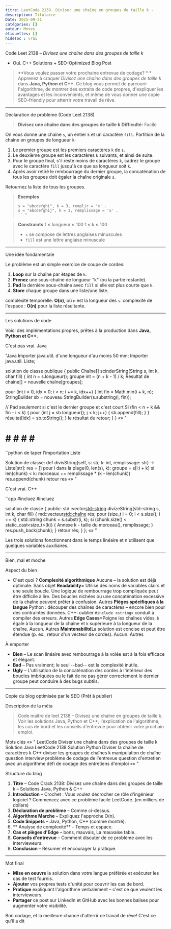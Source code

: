 ```yaml
---
titre: LeetCode 2138. Diviser une chaîne en groupes de taille k -
description: Titulaire
Date: 2025-09-21
catégories: []
auteur: Moses
étiquettes: []
hideToc : vrai
---
```

Code Leet 2138 – *Divisez une chaîne dans des groupes de taille k*
- Oui. C++ Solutions + SEO-Optimized Blog Post

> **Vous voulez passer votre prochaine entrevue de codage? * *
> Apprenez à craquer *Divisez une chaîne dans des groupes de taille k* dans **Java, Python et C++**.
> Ce blog vous permet de parcourir l'algorithme, de montrer des extraits de code propres, d'expliquer les avantages et les inconvénients, et même de vous donner une copie SEO-friendly pour atterrir votre travail de rêve.

---

Déclaration de problème (Code Leet 2138)

> **Divisez une chaîne dans des groupes de taille k**
> **Difficulté:** Facile

On vous donne une chaîne `s`, un entier `k` et un caractère `fill`.
Partition de la chaîne en groupes de longueur `k`:

1. Le premier groupe est les premiers caractères `k` de `s`.
2. Le deuxième groupe est les caractères `k` suivants, et ainsi de suite.
3. Pour le groupe final, s'il reste moins de caractères `k`, cadrez le groupe avec le caractère `fill` jusqu'à ce que sa longueur soit `k`.
4. Après avoir retiré le rembourrage du dernier groupe, la concaténation de tous les groupes doit égaler la chaîne originale `s`.

Retournez la liste de tous les groupes.

> **Exemples**
> ```texte
> s = "abcdefghi", k = 3, remplir = 'x' .
> s = "abcdefghij", k = 3, remplissage = 'x' .
> `` "

> **Constraints**
1 ≤ longueur ≤ 100
1 ≤ k ≤ 100
> - `s` se compose de lettres anglaises minuscules
> - `fill` est une lettre anglaise minuscule

---

Une idée fondamentale

Le problème est un simple exercice de coupe de cordes:

1. **Loop** sur la chaîne par étapes de `k`.
2. **Prenez** une sous-chaîne de longueur "k" (ou la partie restante).
3. **Pad** la dernière sous-chaîne avec `fill` si elle est plus courte que `k`.
4. **Store** chaque groupe dans une liste/une liste.

complexité temporelle: **O(n)**, où `n` est la longueur des `s`.
complexité de l'espace : **O(n)** pour la liste résultante.

---

Les solutions de code

Voici des implémentations propres, prêtes à la production dans **Java, Python et C++**.

C'est pas vrai. Java

"Java
Importer java.util. d'une longueur d'au moins 50 mm;
Importer java.util. Liste;

solution de classe publique {
public Chaîne[] scinderString(String s, int k, char fill) {
int n = s.longueur();
groupe int = (n + k - 1) / k;
Résultat de chaîne[] = nouvelle chaîne[groupes];

pour (int i = 0, idx = 0; i < n; i += k, idx++) {
Int fin = Math.min(i + k, n);
StringBuilder sb = nouveau StringBuilder(s.substring(i, fin));

// Pad seulement si c'est le dernier groupe et c'est court
Si (fin < n + k && fin - i < k) {
pour (int j = sb.longueur(); j < k; j++) {
sb.append(fill);
}
}
résultat[idx] = sb.toString();
}
le résultat du retour;
}
}
«» "

# # # # # #

'`python
de taper l'importation Liste

Solution de classe:
def divisString(self, s: str, k: int, remplissage: str) -> Liste[str]:
res = []
pour i dans la plage(0, len(s), k):
groupe = s[i:i + k]
si len(chunk) < k:
morceaux += remplissage * (k - len(chunk))
res.append(chunk)
retour res
«» "

C'est vrai. C++

'`cpp
#incluez <vecteur>
#incluez <string>

solution de classe {
public:
std::vector<std::string> divizeString(std::string s, int k, char fill) {
md::vecteur<std::chaîne> rés;
pour (size_t i = 0; i < s.size(); i += k) {
std::string chunk = s.substr(i, k);
si (chunk.size() < static_cast<size_t>(k)) {
Annexe k - taille du morceau(), remplissage;
}
res.push_back(chunk);
}
retour rés;
}
};
«» "

Les trois solutions fonctionnent dans le temps linéaire et n'utilisent que quelques variables auxiliaires.

---

Bien, mal et moche

Aspect du bien
- C'est quoi ?
**Complexité algorithmique** Aucune – la solution est déjà optimale. Sans objet
**Readability**= Utilise des noms de variables clairs et une seule boucle. Une logique de rembourrage trop compliquée peut être difficile à lire. Des boucles nichées ou une concaténation excessive de la chaîne peuvent prêter à confusion. Autres
**Pièges spécifiques à la langue** Python : découper des chaînes de caractères – encore bien pour des contraintes données. C++: oublier `#include <string>` conduit à compiler des erreurs. Autres
**Edge Cases**=Poigne les chaînes vides, `k` égale à la longueur de la chaîne et `k` supérieure à la longueur de la chaîne. Aucun. Autres
**Maintenabilité**La solution est concise et peut être étendue (p. ex., retour d'un vecteur de cordes). Aucun. Autres

À emporter

- **Bien** – Le scan linéaire avec rembourrage à la volée est à la fois efficace et élégant.
- **Bad** – Pas vraiment; le seul --bad-- est la complexité inutile.
- **Ugly** – L'utilisation de la concaténation des cordes à l'intérieur des boucles imbriquées ou le fait de ne pas gérer correctement le dernier groupe peut conduire à des bugs subtils.

---

Copie du blog optimisée par le SEO (Prêt à publier)

Description de la méta
> Code maître de leet 2138 – Divisez une chaîne en groupes de taille k. Voir les solutions Java, Python et C++, l'explication de l'algorithme, les cas de bord et les conseils d'entrevue pour obtenir votre prochain emploi.

Mots clés
«» "
LeetCode Diviser une chaîne dans des groupes de taille k
Solution Java LeetCode 2138
Solution Python Diviser la chaîne de caractères k
C++ diviser les groupes de chaînes k
manipulation de chaîne question interview
problème de codage de l'entrevue
question d'entretien avec un algorithme
défi de codage des entretiens d'emploi
«» "

Structure du blog

1. **Titre** – Code Crack 2138: Divisez une chaîne dans des groupes de taille k – Solutions Java, Python & C++
2. **Introduction** – Crochet : Vous voulez décrocher ce rôle d'ingénieur logiciel ? Commencez avec ce problème facile LeetCode. (en milliers de dollars)
3. **Déclaration de problème** – Comme ci-dessus.
4. **Algorithme Marche** – Expliquez l'approche O(n).
5. **Code Snippets** – Java, Python, C++ (comme montré).
6. ** Analyse de complexité** – Temps et espace.
7. **Cas et pièges d'Edge** – bons, mauvais, La mauvaise table.
8. **Conseils d'entrevue** – Comment discuter de ce problème avec les intervieweurs.
9. **Conclusion** – Résumer et encourager la pratique.

---

Mot final

- **Mise en oeuvre** la solution dans votre langue préférée et exécuter les cas de test fournis.
- **Ajouter** vos propres tests d'unité pour couvrir les cas de bord.
- **Pratique** expliquant l'algorithme verbalement – c'est ce que veulent les intervieweurs.
- **Partager** ce post sur LinkedIn et GitHub avec les bonnes balises pour augmenter votre visibilité.

Bon codage, et la meilleure chance d'atterrir ce travail de rêve! C'est ce qu'il a dit